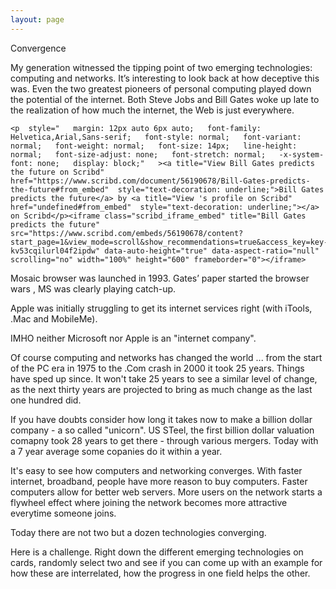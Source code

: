```yaml
---
layout: page
---
```


Convergence

My generation witnessed the tipping point of two emerging technologies: computing and networks.
It’s interesting to look back at how deceptive this was.
Even the two greatest pioneers of personal computing played down the potential of the internet. Both Steve Jobs and Bill Gates woke up late to the realization of how much the internet, the Web is just everywhere.
```
<p  style="   margin: 12px auto 6px auto;   font-family: Helvetica,Arial,Sans-serif;   font-style: normal;   font-variant: normal;   font-weight: normal;   font-size: 14px;   line-height: normal;   font-size-adjust: none;   font-stretch: normal;   -x-system-font: none;   display: block;"   ><a title="View Bill Gates predicts the future on Scribd" href="https://www.scribd.com/document/56190678/Bill-Gates-predicts-the-future#from_embed"  style="text-decoration: underline;">Bill Gates predicts the future</a> by <a title="View 's profile on Scribd" href="undefined#from_embed"  style="text-decoration: underline;"></a> on Scribd</p><iframe class="scribd_iframe_embed" title="Bill Gates predicts the future" src="https://www.scribd.com/embeds/56190678/content?start_page=1&view_mode=scroll&show_recommendations=true&access_key=key-kv53cqilurl04f2ipdw" data-auto-height="true" data-aspect-ratio="null" scrolling="no" width="100%" height="600" frameborder="0"></iframe>
```

Mosaic browser was launched in 1993. Gates’ paper started the browser wars , MS was clearly playing catch-up.

Apple  was initially struggling to get its internet services right (with iTools, .Mac and MobileMe).

IMHO neither Microsoft nor Apple is an "internet company".

Of course computing and networks has changed the world ... from the start of the PC era in 1975 to the .Com crash in 2000 it took 25 years.
Things have sped up since. It won't take 25 years to see a similar level of change, as the next thirty years are projected to bring as much change as the last one hundred did.

If you have doubts consider how long it takes now to make a billion dollar company - a so called "unicorn".
US STeel, the first billion dollar valuation comapny took 28 years to get there - through various mergers.
Today with a 7 year average some copanies do it within a year.

It's easy to see how computers and networking converges.
With faster internet, broadband, people have more reason to buy computers. Faster computers allow for better web servers. More users on the network starts a flywheel effect where joining the network becomes more attractive everytime someone joins.

Today there are not two but a dozen technologies converging.

Here is a challenge. Right down the different emerging technologies on cards, randomly select two and see if you can come up with an example for how these are interrelated, how the progress in one field helps the other.
